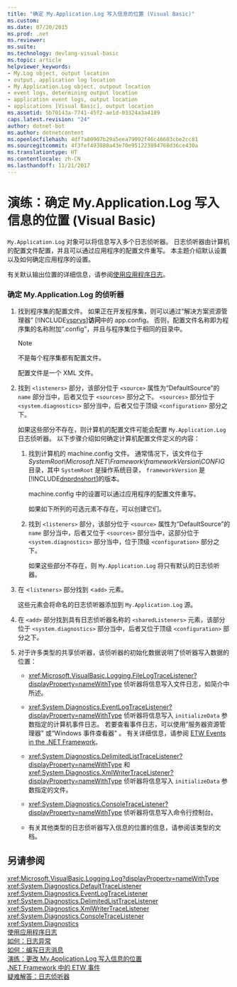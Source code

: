 ```yaml
---
title: "确定 My.Application.Log 写入信息的位置 (Visual Basic)"
ms.custom: 
ms.date: 07/20/2015
ms.prod: .net
ms.reviewer: 
ms.suite: 
ms.technology: devlang-visual-basic
ms.topic: article
helpviewer_keywords:
- My.Log object, output location
- output, application log location
- My.Application.Log object, outpout location
- event logs, determining output location
- application event logs, output location
- applications [Visual Basic], output location
ms.assetid: 5b70143a-7741-45f2-ae1d-03324a3a4189
caps.latest.revision: "24"
author: dotnet-bot
ms.author: dotnetcontent
ms.openlocfilehash: 4df7a80907b29a5eea79992f46c46603cbe2cc81
ms.sourcegitcommit: 4f3fef493080a43e70e951223894768d36ce430a
ms.translationtype: HT
ms.contentlocale: zh-CN
ms.lasthandoff: 11/21/2017
---
```

# <a name="walkthrough-determining-where-myapplicationlog-writes-information-visual-basic"></a>演练：确定 My.Application.Log 写入信息的位置 (Visual Basic)
`My.Application.Log` 对象可以将信息写入多个日志侦听器。 日志侦听器由计算机的配置文件配置，并且可以通过应用程序的配置文件重写。 本主题介绍默认设置以及如何确定应用程序的设置。  
  
 有关默认输出位置的详细信息，请参阅[使用应用程序日志](../../../../visual-basic/developing-apps/programming/log-info/working-with-application-logs.md)。  
  
### <a name="to-determine-the-listeners-for-myapplicationlog"></a>确定 My.Application.Log 的侦听器  
  
1.  找到程序集的配置文件。 如果正在开发程序集，则可以通过“解决方案资源管理器” [!INCLUDE[vsprvs](~/includes/vsprvs-md.md)]**访问**中的 app.config。 否则，配置文件名称即为程序集的名称附加“.config”，并且与程序集位于相同的目录中。  
  
    > [!NOTE]
    >  不是每个程序集都有配置文件。  
  
     配置文件是一个 XML 文件。  
  
2.  找到 `<listeners>` 部分，该部分位于 `<source>` 属性为“DefaultSource”的 `name` 部分当中，后者又位于 `<sources>` 部分之下。 `<sources>` 部分位于 `<system.diagnostics>` 部分当中，后者又位于顶级 `<configuration>` 部分之下。  
  
     如果这些部分不存在，则计算机的配置文件可能会配置 `My.Application.Log` 日志侦听器。 以下步骤介绍如何确定计算机配置文件定义的内容：  
  
    1.  找到计算机的 machine.config 文件。 通常情况下，该文件位于 *SystemRoot\Microsoft.NET\Framework\frameworkVersion\CONFIG* 目录，其中 `SystemRoot` 是操作系统目录， `frameworkVersion` 是 [!INCLUDE[dnprdnshort](~/includes/dnprdnshort-md.md)]的版本。  
  
         machine.config 中的设置可以通过应用程序的配置文件重写。  
  
         如果如下所列的可选元素不存在，可以创建它们。  
  
    2.  找到 `<listeners>` 部分，该部分位于 `<source>` 属性为“DefaultSource”的 `name` 部分当中，后者又位于 `<sources>` 部分当中，这部分位于 `<system.diagnostics>` 部分当中，位于顶级 `<configuration>` 部分之下。  
  
         如果这些部分不存在，则 `My.Application.Log` 将只有默认的日志侦听器。  
  
3.  在 <`listeners>` 部分找到 <`add>` 元素。  
  
     这些元素会将命名的日志侦听器添加到 `My.Application.Log` 源。  
  
4.  在 `<add>` 部分找到具有日志侦听器名称的 `<sharedListeners>` 元素，该部分位于 `<system.diagnostics>` 部分当中，后者又位于顶级 `<configuration>` 部分之下。  
  
5.  对于许多类型的共享侦听器，该侦听器的初始化数据说明了侦听器写入数据的位置：  
  
    -   <xref:Microsoft.VisualBasic.Logging.FileLogTraceListener?displayProperty=nameWithType> 侦听器将信息写入文件日志，如简介中所述。  
  
    -   <xref:System.Diagnostics.EventLogTraceListener?displayProperty=nameWithType> 侦听器将信息写入 `initializeData` 参数指定的计算机事件日志。 若要查看事件日志，可以使用“服务器资源管理器”  或“Windows 事件查看器” 。 有关详细信息，请参阅 [ETW Events in the .NET Framework](http://msdn.microsoft.com/library/d186276f-6afb-4dfd-bf3c-4251edc2c299)。  
  
    -   <xref:System.Diagnostics.DelimitedListTraceListener?displayProperty=nameWithType> 和 <xref:System.Diagnostics.XmlWriterTraceListener?displayProperty=nameWithType> 侦听器将信息写入 `initializeData` 参数指定的文件。  
  
    -   <xref:System.Diagnostics.ConsoleTraceListener?displayProperty=nameWithType> 侦听器将信息写入命令行控制台。  
  
    -   有关其他类型的日志侦听器写入信息的位置的信息，请参阅该类型的文档。  
  
## <a name="see-also"></a>另请参阅  
 <xref:Microsoft.VisualBasic.Logging.Log?displayProperty=nameWithType>  
 <xref:System.Diagnostics.DefaultTraceListener>  
 <xref:System.Diagnostics.EventLogTraceListener>  
 <xref:System.Diagnostics.DelimitedListTraceListener>  
 <xref:System.Diagnostics.XmlWriterTraceListener>  
 <xref:System.Diagnostics.ConsoleTraceListener>  
 <xref:System.Diagnostics>  
 [使用应用程序日志](../../../../visual-basic/developing-apps/programming/log-info/working-with-application-logs.md)  
 [如何：日志异常](../../../../visual-basic/developing-apps/programming/log-info/how-to-log-exceptions.md)  
 [如何：编写日志消息](../../../../visual-basic/developing-apps/programming/log-info/how-to-write-log-messages.md)  
 [演练：更改 My.Application.Log 写入信息的位置](../../../../visual-basic/developing-apps/programming/log-info/walkthrough-changing-where-my-application-log-writes-information.md)  
 [.NET Framework 中的 ETW 事件](http://msdn.microsoft.com/library/d186276f-6afb-4dfd-bf3c-4251edc2c299)  
 [疑难解答：日志侦听器](../../../../visual-basic/developing-apps/programming/log-info/troubleshooting-log-listeners.md)
